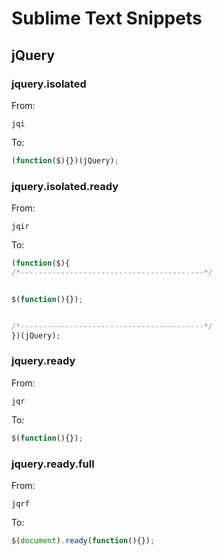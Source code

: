 # Sublime Text Snippets

## jQuery

### jquery.isolated
From:

```
jqi
```

To:

```javascript
(function($){})(jQuery);
```

### jquery.isolated.ready
From:

```
jqir
```

To:

```javascript
(function($){
/*-----------------------------------------*/


$(function(){});


/*-----------------------------------------*/
})(jQuery);
```

### jquery.ready
From:

```
jqr
```

To:

```javascript
$(function(){});
```

### jquery.ready.full
From:

```
jqrf
```

To:

```javascript
$(document).ready(function(){});
```
